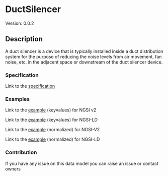 # DuctSilencer
Version: 0.0.2

## Description 

A duct silencer is a device that is typically installed inside a duct distribution system for the purpose of reducing the noise levels from air movement, fan noise, etc. in the adjacent space or downstream of the duct silencer device.
### Specification

Link to the [specification](https://github.com/smart-data-models/incubated/tree/master/SAREF/s4bldg/DuctSilencer/doc/spec.md)

### Examples

Link to the [example](https://github.com/smart-data-models/incubated/tree/master/SAREF/s4bldg/DuctSilencer/examples/example.json) (keyvalues) for NGSI v2

Link to the [example](https://github.com/smart-data-models/incubated/tree/master/SAREF/s4bldg/DuctSilencer/examples/example.jsonld) (keyvalues) for NGSI-LD

Link to the [example](https://github.com/smart-data-models/incubated/tree/master/SAREF/s4bldg/DuctSilencer/examples/example-normalized.json) (normalized) for NGSI-V2

Link to the [example](https://github.com/smart-data-models/incubated/tree/master/SAREF/s4bldg/DuctSilencer/examples/example-normalized.jsonld) (normalized) for NGSI-LD
### Contribution

 If you have any issue on this data model you can raise an issue or contact owners
